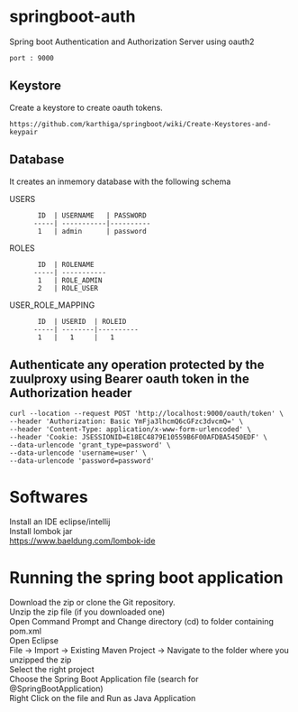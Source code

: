 # springboot-auth
Spring boot Authentication and Authorization Server using oauth2

    port : 9000
## Keystore

Create a keystore to create oauth tokens. 

    https://github.com/karthiga/springboot/wiki/Create-Keystores-and-keypair

## Database
It creates an inmemory database with the following schema

USERS

           ID  | USERNAME   | PASSWORD     
          -----| -----------|----------
           1   | admin      | password
           
ROLES

           ID  | ROLENAME        
          -----| -----------
           1   | ROLE_ADMIN 
           2   | ROLE_USER
     

USER_ROLE_MAPPING

           ID  | USERID  | ROLEID     
          -----| --------|----------
           1   |   1     |   1 
           
## Authenticate any operation protected by the zuulproxy using Bearer oauth token in the Authorization header

    curl --location --request POST 'http://localhost:9000/oauth/token' \
    --header 'Authorization: Basic YmFja3lhcmQ6cGFzc3dvcmQ=' \
    --header 'Content-Type: application/x-www-form-urlencoded' \
    --header 'Cookie: JSESSIONID=E18EC4879E10559B6F00AFDBA5450EDF' \
    --data-urlencode 'grant_type=password' \
    --data-urlencode 'username=user' \
    --data-urlencode 'password=password'
           
# Softwares
  Install an IDE eclipse/intellij <br />
  Install lombok jar <br /> 
    https://www.baeldung.com/lombok-ide

# Running the spring boot application
  Download the zip or clone the Git repository. <br />
    Unzip the zip file (if you downloaded one) <br />
  Open Command Prompt and Change directory (cd) to folder containing pom.xml <br />
  Open Eclipse <br />
  File -> Import -> Existing Maven Project -> Navigate to the folder where you unzipped the zip <br />
  Select the right project <br />
  Choose the Spring Boot Application file (search for @SpringBootApplication) <br />
  Right Click on the file and Run as Java Application  <br />
